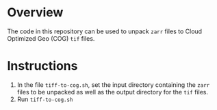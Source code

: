 # Overview

The code in this repository can be used to unpack `zarr` files to Cloud Optimized Geo (COG) `tif` files.

# Instructions
1. In the file `tiff-to-cog.sh`, set the input directory containing the `zarr` files to be unpacked as well as the 
   output directory for the `tif` files.
2. Run `tiff-to-cog.sh`